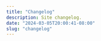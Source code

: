 ```yaml
---
title: "Changelog"
description: Site changelog.
date: "2024-03-05T20:00:41-08:00"
slug: "changelog"
---
```

